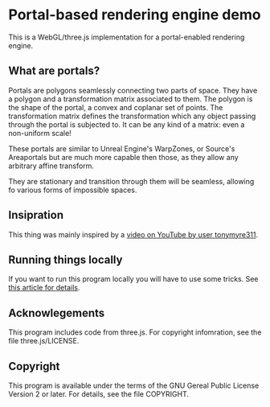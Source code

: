 # Portal-based rendering engine demo

This is a WebGL/three.js implementation for a portal-enabled rendering engine.

## What are portals?

Portals are polygons seamlessly connecting two parts of space.
They have a polygon and a transformation matrix associated to them.
The polygon is the shape of the portal, a convex and coplanar set of
points. The transformation matrix defines the transformation which
any object passing through the portal is subjected to. It can be any
kind of a matrix: even a non-uniform scale!

These portals are similar to Unreal Engine's WarpZones, or
Source's Areaportals but are much more capable then those, as they
allow any arbitrary affine transform.

They are stationary and transition through them will be seamless,
allowing fo various forms of impossible spaces.

## Insipration

This thing was mainly inspired by a [video on YouTube by user
tonymyre311](https://www.youtube.com/watch?v=_xFbRecjKQA).

## Running things locally

If you want to run this program locally you will have to use some
tricks. See [this article for details](https://github.com/mrdoob/three.js/wiki/How-to-run-things-locally).

## Acknowlegements

This program includes code from three.js. For copyright infomration,
see the file three.js/LICENSE.

## Copyright

This program is available under the terms of the GNU Gereal Public
License Version 2 or later. For details, see the file COPYRIGHT.
